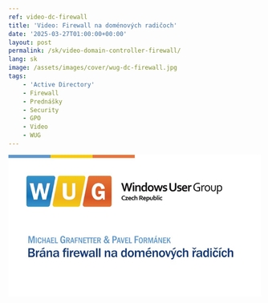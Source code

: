 ```yaml
---
ref: video-dc-firewall
title: 'Video: Firewall na doménových radičoch'
date: '2025-03-27T01:00:00+00:00'
layout: post
permalink: /sk/video-domain-controller-firewall/
lang: sk
image: /assets/images/cover/wug-dc-firewall.jpg
tags:
    - 'Active Directory'
    - Firewall
    - Prednášky
    - Security
    - GPO
    - Video
    - WUG
---
```


[![Brána firewall na&nbsp;doménových řadičích](/assets/images/cover/wug-dc-firewall.jpg)](https://www.wug.cz/zaznamy/797-Brana-firewall-na-domenovych-radicich)
